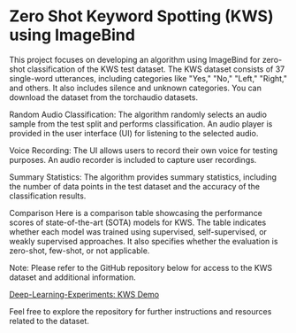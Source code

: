 
# Zero Shot Keyword Spotting (KWS) using ImageBind

This project focuses on developing an algorithm using ImageBind for zero-shot classification of the KWS test dataset. The KWS dataset consists of 37 single-word utterances, including categories like "Yes," "No," "Left," "Right," and others. It also includes silence and unknown categories. You can download the dataset from the torchaudio datasets.

Random Audio Classification: The algorithm randomly selects an audio sample from the test split and performs classification. An audio player is provided in the user interface (UI) for listening to the selected audio.

Voice Recording: The UI allows users to record their own voice for testing purposes. An audio recorder is included to capture user recordings.

Summary Statistics: The algorithm provides summary statistics, including the number of data points in the test dataset and the accuracy of the classification results.

Comparison
Here is a comparison table showcasing the performance scores of state-of-the-art (SOTA) models for KWS. The table indicates whether each model was trained using supervised, self-supervised, or weakly supervised approaches. It also specifies whether the evaluation is zero-shot, few-shot, or not applicable.

Note: Please refer to the GitHub repository below for access to the KWS dataset and additional information.

[Deep-Learning-Experiments: KWS Demo](https://github.com/roatienza/Deep-Learning-Experiments/blob/master/versions/2022/supervised/python/kws_demo.ipynb)

Feel free to explore the repository for further instructions and resources related to the dataset.
